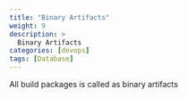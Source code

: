 ```yaml
---
title: "Binary Artifacts"
weight: 9
description: >
  Binary Artifacts
categories: [devops]
tags: [Database]
---
```


All build packages is called as binary artifacts